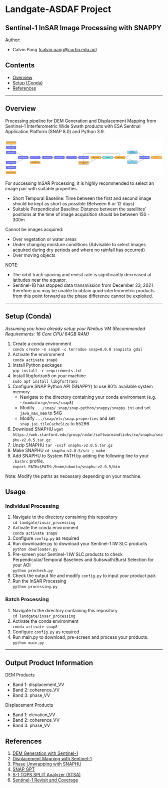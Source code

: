 # Landgate-ASDAF Project
## Sentinel-1 InSAR Image Processing with SNAPPY
Author:
- Calvin Pang (calvin.pang@curtin.edu.au)

## Contents
- [Overview](#overview)
- [Setup (Conda)](#setup-conda)
- [References](#references)
___
## Overview
Processing pipeline for DEM Generation and Displacement Mapping from Sentinel-1 Interferometric Wide Swath products with ESA Sentinal Application Platform (SNAP 8.0) and Python 3.9.

![INSAR Processing Pipeline](INSAR_Processing_Flowchart.png)

For successing InSAR Processing, it is highly recommended to select an image pair with suitable properties.
- Short Temporal Baseline: Time between the first and second image should be kept as short as possible (Between 6 or 12 days)
- Suitable Perpendicular Baseline: Distance between the satellites’ positions at the time of image acquisition should be between 150 - 300m

Cannot be images acquired:
- Over vegetation or water areas
- Under changing moisture conditions (Advisable to select images acquired during dry periods and where no rainfall has occurred)
- Over moving objects

NOTE: 
- The orbit track spacing and revisit rate is significantly decreased at latitudes near the equator.
- Sentinel-1B has stopped data transmission from December 23, 2021 therefore you may be unable to obtain good interferometric products from this point forward as the phase difference cannot be exploited.
___
## Setup (Conda)
*Assuming you have already setup your Nimbus VM (Recommended Requirements: 16 Core CPU/ 64GB RAM)*
1. Create a conda environment   
  `conda create -n snap8 -c terradue snap=8.0.0 snapista gdal`
2. Activate the environment   
  `conda activate snap8`
3. Install Python packages    
  `pip install -r requirements.txt`
4. Install libgfortran5 on your machine    
  `sudo apt install libgfortran5`
5. Configure SNAP Python API (SNAPPY) to use 80% available system memory 
    - Navigate to the directory containing your conda environment (e.g. `~/mambaforge/envs/snap8`)
    - Modify `.../snap/.snap/snap-python/snappy/snappy.ini` and set `java_max_mem` to 54G
    - Modify `.../snap/etc/snap.properties` and set `snap.jai.tileCacheSize` to 55296
6. Download SNAPHU
  `wget https://web.stanford.edu/group/radar/softwareandlinks/sw/snaphu/snaphu-v2.0.5.tar.gz`
7. Unzip SNAPHU
  `tar -xvzf snaphu-v2.0.5.tar.gz`
8. Make SNAPHU
  `cd snaphu-v2.0.5/src ; make`
9. Add SNAPHU to System PATH by adding the following line to your `.bashrc` profile.  
  `export PATH=$PATH:/home/ubuntu/snaphu-v2.0.5/bin`

Note: Modify the paths as necessary depending on your machine.

## Usage
### Individual Processing
1. Navigate to the directory containing this repository  
  `cd landgate/insar_processing`
2. Activate the conda environment  
  `conda activate snap8`
3. Configure `config.py` as required
4. Run downloader.py to download your Sentinel-1 IW SLC products  
  `python downloader.py`
5. Pre-screen your Sentinel-1 IW SLC products to check Perpendicular/Temporal Baselines and Subswath/Burst Selection for your AOI  
  `python precheck.py`
6. Check the output file and modify `config.py` to input your product pair.
7. Run the InSAR Processing  
  `python processing.py`

### Batch Processing
1. Navigate to the directory containing this repository  
  `cd landgate/insar_processing`
2. Activate the conda environment  
  `conda activate snap8`
3. Configure `config.py` as required
4. Run main.py to download, pre-screen and process your products.  
  `python main.py`
  
___
## Output Product Information
DEM Products
- Band 1: displacement_VV
- Band 2: coherence_VV
- Band 3: phase_VV

Displacement Products
- Band 1: elevation_VV
- Band 2: coherence_VV
- Band 3: phase_VV

## References
1. [DEM Generation with Sentinel-1](http://step.esa.int/docs/tutorials/S1TBX%20DEM%20generation%20with%20Sentinel-1%20IW%20Tutorial.pdf)
2. [Displacement Mapping with Sentinel-1](http://step.esa.int/docs/tutorials/S1TBX%20TOPSAR%20Interferometry%20with%20Sentinel-1%20Tutorial_v2.pdf)
3. [Phase Unwrapping with SNAPHU](https://step.esa.int/main/snap-supported-plugins/snaphu/)
4. [SNAP GPT](http://step.esa.int/docs/tutorials/SNAP_CommandLine_Tutorial.pdf)
5. [S-1 TOPS SPLIT Analyzer (STSA)](https://github.com/pbrotoisworo/s1-tops-split-analyzer)
6. [Sentinel-1 Revisit and Coverage](https://sentinels.copernicus.eu/web/sentinel/user-guides/sentinel-1-sar/revisit-and-coverage)
